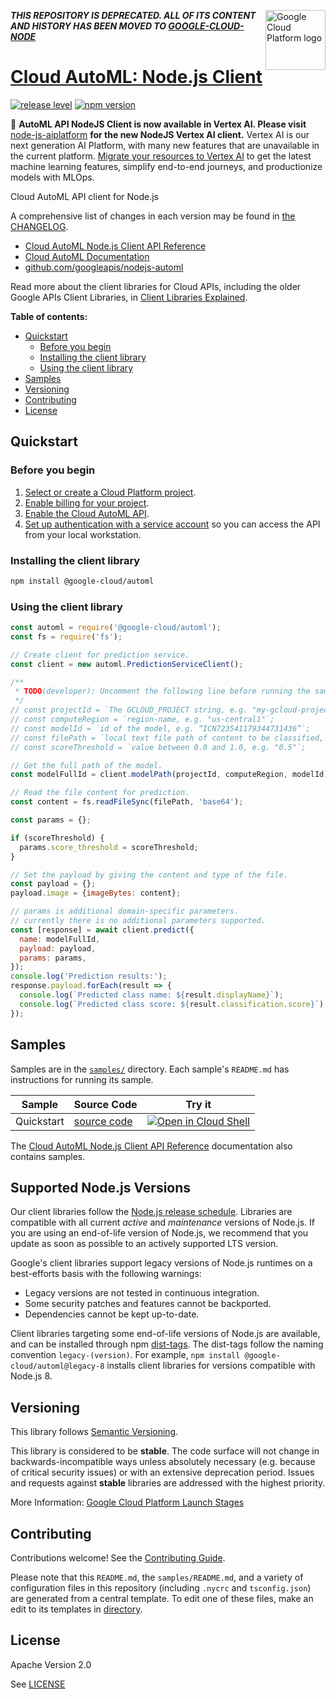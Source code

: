[//]: # "This README.md file is auto-generated, all changes to this file will be lost."
[//]: # "To regenerate it, use `python -m synthtool`."
<img src="https://avatars2.githubusercontent.com/u/2810941?v=3&s=96" alt="Google Cloud Platform logo" title="Google Cloud Platform" align="right" height="96" width="96"/>

**_THIS REPOSITORY IS DEPRECATED. ALL OF ITS CONTENT AND HISTORY HAS BEEN MOVED TO [GOOGLE-CLOUD-NODE](https://github.com/googleapis/google-cloud-node/tree/main/packages/google-cloud-automl)_**

# [Cloud AutoML: Node.js Client](https://github.com/googleapis/nodejs-automl)

[![release level](https://img.shields.io/badge/release%20level-stable-brightgreen.svg?style=flat)](https://cloud.google.com/terms/launch-stages)
[![npm version](https://img.shields.io/npm/v/@google-cloud/automl.svg)](https://www.npmjs.org/package/@google-cloud/automl)




🔔 **AutoML API NodeJS Client is now available in Vertex AI. Please visit** 
[node-js-aiplatform](https://github.com/googleapis/nodejs-ai-platform) **for the new NodeJS Vertex AI client.** 
Vertex AI is our next generation AI Platform, with many new features that are unavailable in the current platform. 
[Migrate your resources to Vertex AI](https://cloud.google.com/vertex-ai/docs/start/migrating-to-vertex-ai) to get 
the latest machine learning features, simplify end-to-end journeys, and productionize models with MLOps.

Cloud AutoML API client for Node.js



A comprehensive list of changes in each version may be found in
[the CHANGELOG](https://github.com/googleapis/nodejs-automl/blob/main/CHANGELOG.md).

* [Cloud AutoML Node.js Client API Reference][client-docs]
* [Cloud AutoML Documentation][product-docs]
* [github.com/googleapis/nodejs-automl](https://github.com/googleapis/nodejs-automl)

Read more about the client libraries for Cloud APIs, including the older
Google APIs Client Libraries, in [Client Libraries Explained][explained].

[explained]: https://cloud.google.com/apis/docs/client-libraries-explained

**Table of contents:**


* [Quickstart](#quickstart)
  * [Before you begin](#before-you-begin)
  * [Installing the client library](#installing-the-client-library)
  * [Using the client library](#using-the-client-library)
* [Samples](#samples)
* [Versioning](#versioning)
* [Contributing](#contributing)
* [License](#license)

## Quickstart

### Before you begin

1.  [Select or create a Cloud Platform project][projects].
1.  [Enable billing for your project][billing].
1.  [Enable the Cloud AutoML API][enable_api].
1.  [Set up authentication with a service account][auth] so you can access the
    API from your local workstation.

### Installing the client library

```bash
npm install @google-cloud/automl
```


### Using the client library

```javascript
const automl = require('@google-cloud/automl');
const fs = require('fs');

// Create client for prediction service.
const client = new automl.PredictionServiceClient();

/**
 * TODO(developer): Uncomment the following line before running the sample.
 */
// const projectId = `The GCLOUD_PROJECT string, e.g. "my-gcloud-project"`;
// const computeRegion = `region-name, e.g. "us-central1"`;
// const modelId = `id of the model, e.g. “ICN723541179344731436”`;
// const filePath = `local text file path of content to be classified, e.g. "./resources/flower.png"`;
// const scoreThreshold = `value between 0.0 and 1.0, e.g. "0.5"`;

// Get the full path of the model.
const modelFullId = client.modelPath(projectId, computeRegion, modelId);

// Read the file content for prediction.
const content = fs.readFileSync(filePath, 'base64');

const params = {};

if (scoreThreshold) {
  params.score_threshold = scoreThreshold;
}

// Set the payload by giving the content and type of the file.
const payload = {};
payload.image = {imageBytes: content};

// params is additional domain-specific parameters.
// currently there is no additional parameters supported.
const [response] = await client.predict({
  name: modelFullId,
  payload: payload,
  params: params,
});
console.log('Prediction results:');
response.payload.forEach(result => {
  console.log(`Predicted class name: ${result.displayName}`);
  console.log(`Predicted class score: ${result.classification.score}`);
});

```



## Samples

Samples are in the [`samples/`](https://github.com/googleapis/nodejs-automl/tree/main/samples) directory. Each sample's `README.md` has instructions for running its sample.

| Sample                      | Source Code                       | Try it |
| --------------------------- | --------------------------------- | ------ |
| Quickstart | [source code](https://github.com/googleapis/nodejs-automl/blob/main/samples/quickstart.js) | [![Open in Cloud Shell][shell_img]](https://console.cloud.google.com/cloudshell/open?git_repo=https://github.com/googleapis/nodejs-automl&page=editor&open_in_editor=samples/quickstart.js,samples/README.md) |



The [Cloud AutoML Node.js Client API Reference][client-docs] documentation
also contains samples.

## Supported Node.js Versions

Our client libraries follow the [Node.js release schedule](https://github.com/nodejs/release#release-schedule).
Libraries are compatible with all current _active_ and _maintenance_ versions of
Node.js.
If you are using an end-of-life version of Node.js, we recommend that you update
as soon as possible to an actively supported LTS version.

Google's client libraries support legacy versions of Node.js runtimes on a
best-efforts basis with the following warnings:

* Legacy versions are not tested in continuous integration.
* Some security patches and features cannot be backported.
* Dependencies cannot be kept up-to-date.

Client libraries targeting some end-of-life versions of Node.js are available, and
can be installed through npm [dist-tags](https://docs.npmjs.com/cli/dist-tag).
The dist-tags follow the naming convention `legacy-(version)`.
For example, `npm install @google-cloud/automl@legacy-8` installs client libraries
for versions compatible with Node.js 8.

## Versioning

This library follows [Semantic Versioning](http://semver.org/).



This library is considered to be **stable**. The code surface will not change in backwards-incompatible ways
unless absolutely necessary (e.g. because of critical security issues) or with
an extensive deprecation period. Issues and requests against **stable** libraries
are addressed with the highest priority.






More Information: [Google Cloud Platform Launch Stages][launch_stages]

[launch_stages]: https://cloud.google.com/terms/launch-stages

## Contributing

Contributions welcome! See the [Contributing Guide](https://github.com/googleapis/nodejs-automl/blob/main/CONTRIBUTING.md).

Please note that this `README.md`, the `samples/README.md`,
and a variety of configuration files in this repository (including `.nycrc` and `tsconfig.json`)
are generated from a central template. To edit one of these files, make an edit
to its templates in
[directory](https://github.com/googleapis/synthtool).

## License

Apache Version 2.0

See [LICENSE](https://github.com/googleapis/nodejs-automl/blob/main/LICENSE)

[client-docs]: https://cloud.google.com/nodejs/docs/reference/automl/latest
[product-docs]: https://cloud.google.com/automl/docs/
[shell_img]: https://gstatic.com/cloudssh/images/open-btn.png
[projects]: https://console.cloud.google.com/project
[billing]: https://support.google.com/cloud/answer/6293499#enable-billing
[enable_api]: https://console.cloud.google.com/flows/enableapi?apiid=automl.googleapis.com
[auth]: https://cloud.google.com/docs/authentication/getting-started
